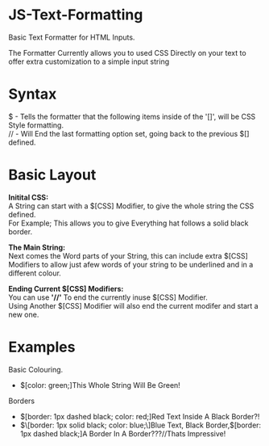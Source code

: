 # JS-Text-Formatting
Basic Text Formatter for HTML Inputs.

The Formatter Currently allows you to used CSS Directly on your text to offer extra customization to a simple input string

# Syntax
$  - Tells the formatter that the following items inside of the '\[\]', will be CSS Style formatting. \
// - Will End the last formatting option set, going back to the previous $\[\] defined.

# Basic Layout
__Initital CSS:__\
A String can start with a $\[CSS\] Modifier, to give the whole string the CSS defined. \
For Example; This allows you to give Everything hat follows a solid black border.

__The Main String:__\
Next comes the Word parts of your String, this can include extra $\[CSS\] Modifiers to allow just afew words of your string to be underlined and in a different colour.

__Ending Current $\[CSS\] Modifiers:__\
You can use __'//'__ To end the currently inuse $\[CSS\] Modifier. \
Using Another $\[CSS\] Modifier will also end the current modifer and start a new one.

# Examples
Basic Colouring.
- $[color: green;]This Whole String Will Be Green!

Borders
- $\[border: 1px dashed black; color: red;\]Red Text Inside A Black Border?!
- $\[border: 1px solid black; color: blue;\]Blue Text, Black Border,$\[border: 1px dashed black;\]A Border In A Border???//Thats Impressive!
